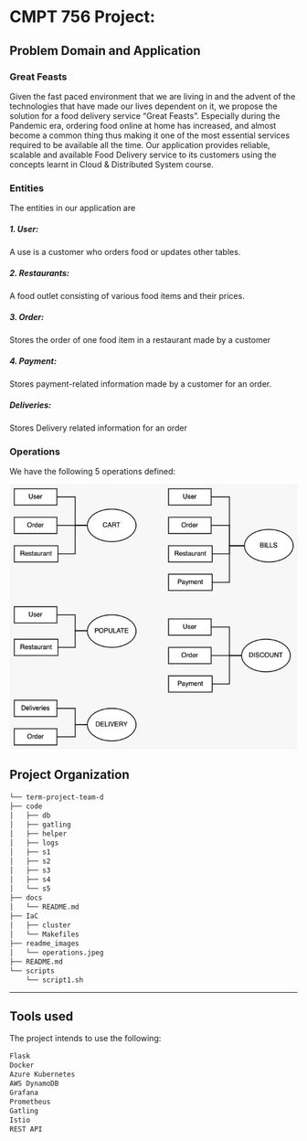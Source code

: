 
# CMPT 756 Project: 

## Problem Domain and Application

### Great Feasts
Given the fast paced environment that we are living in and the advent of the technologies that have made our lives dependent on it, we propose the solution for a food delivery service “Great Feasts”.  Especially during the Pandemic era, ordering food online at home has increased, and almost become a common thing thus making it one of the most essential services required to be available all the time. Our application provides reliable, scalable and available Food Delivery service to its customers using the concepts learnt in Cloud & Distributed System course. 


###  Entities
   The entities in our application are
   
##### 1. User:
   A use is a customer who orders food or updates other tables.    
##### 2. Restaurants: 
   A food outlet consisting of various food items and their prices.   
##### 3. Order:
   Stores the order of one food item in a restaurant made by a customer
##### 4. Payment:
   Stores payment-related information made by a customer for an order. 
##### Deliveries:
   Stores Delivery related information for an order




### Operations

We have the following 5 operations defined: 

![Alt text](readme_images/operations.jpeg?raw=true )


Project Organization
------------

    └── term-project-team-d 
    ├── code
    │   ├── db
    │   ├── gatling
    │   ├── helper
    │   ├── logs
    │   ├── s1
    │   ├── s2
    │   ├── s3
    │   ├── s4
    │   └── s5
    ├── docs
    │   └── README.md
    ├── IaC
    │   ├── cluster
    │   └── Makefiles
    ├── readme_images
    │   └── operations.jpeg
    ├── README.md
    └── scripts
        └── script1.sh 

------------

## Tools used
The project intends to use the following:
```
Flask
Docker
Azure Kubernetes 
AWS DynamoDB
Grafana
Prometheus
Gatling
Istio
REST API

```

